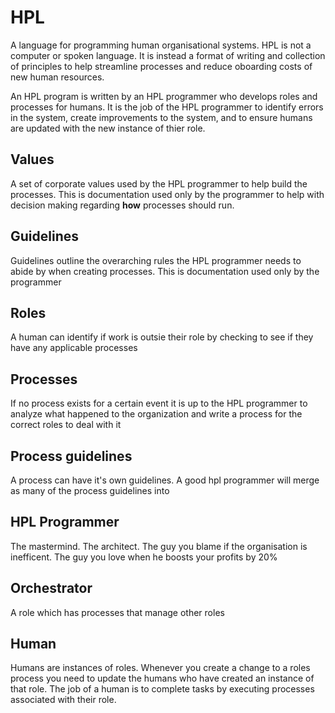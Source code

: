 # HPL
A language for programming human organisational systems.
HPL is not a computer or spoken language. It is instead a format of writing and collection of principles to help streamline processes and reduce oboarding costs of new human resources.

An HPL program is written by an HPL programmer who develops roles and processes for humans. It is the job of the HPL programmer to identify errors in the system, create improvements to the system, and to ensure humans are updated with the new instance of thier role.

## Values
A set of corporate values used by the HPL programmer to help build the processes. This is documentation used only by the programmer to help with decision making regarding __how__ processes should run.

## Guidelines
Guidelines outline the overarching rules the HPL programmer needs to abide by when creating processes. This is documentation used only by the programmer 

## Roles
A human can identify if work is outsie their role by checking to see if they have any applicable processes

## Processes
If no process exists for a certain event it is up to the HPL programmer to analyze what happened to the organization and write a process for the correct roles to deal with it

## Process guidelines
A process can have it's own guidelines. A good hpl programmer will merge as many of the process guidelines into 

## HPL Programmer
The mastermind. The architect. The guy you blame if the organisation is inefficent. The guy you love when he boosts your profits by 20%

## Orchestrator
A role which has processes that manage other roles

## Human
Humans are instances of roles. Whenever you create a change to a roles process you need to update the humans who have created an instance of that role.
The job of a human is to complete tasks by executing processes associated with their role.
